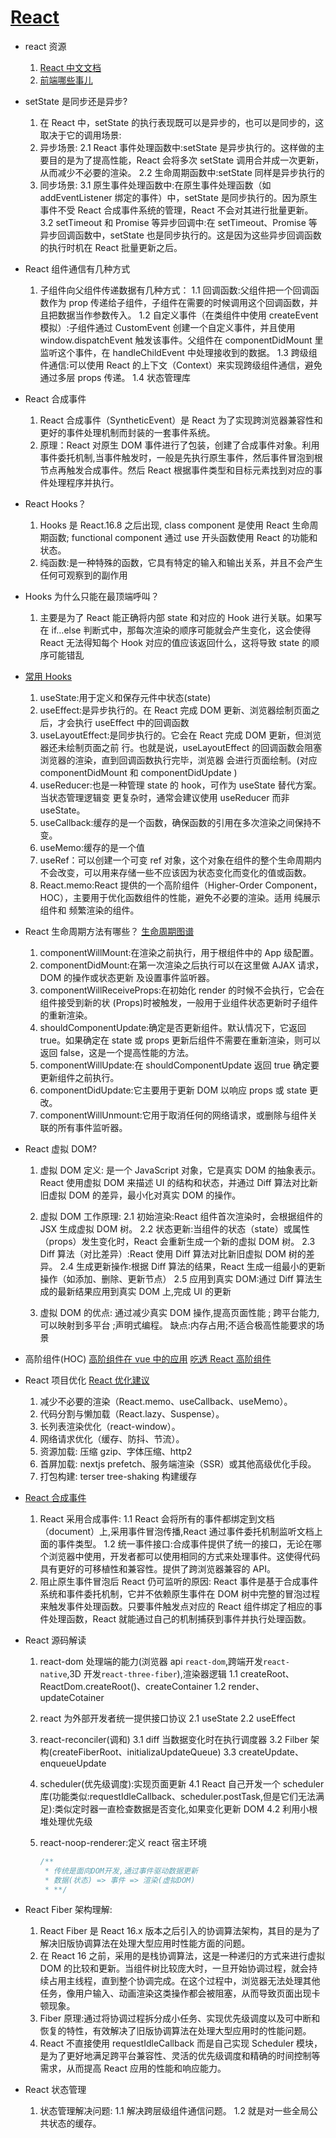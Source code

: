 <!--
 * @Author: TerryMin
 * @Date: 2025-01-07 11:13:52
 * @LastEditors: TerryMin
 * @LastEditTime: 2025-03-29 10:38:23
 * @Description: file not
-->

# [React](https://react.dev/)

- react 资源

  1. [React 中文文档](https://zh-hans.react.dev/)
  2. [前端哪些事儿](https://github.com/jonny-wei)

- setState 是同步还是异步?

  1.  在 React 中，setState 的执行表现既可以是异步的，也可以是同步的，这取决于它的调用场景:
  2.  异步场景:
      2.1 React 事件处理函数中:setState 是异步执行的。这样做的主要目的是为了提高性能，React 会将多次 setState 调用合并成一次更新，从而减少不必要的渲染。
      2.2 生命周期函数中:setState 同样是异步执行的
  3.  同步场景:
      3.1 原生事件处理函数中:在原生事件处理函数（如 addEventListener 绑定的事件）中，setState 是同步执行的。因为原生事件不受 React 合成事件系统的管理，React 不会对其进行批量更新。
      3.2 setTimeout 和 Promise 等异步回调中:在 setTimeout、Promise 等异步回调函数中，setState 也是同步执行的。这是因为这些异步回调函数的执行时机在 React 批量更新之后。

- React 组件通信有几种方式

  1.  子组件向父组件传递数据有几种方式：
      1.1 回调函数:父组件把一个回调函数作为 prop 传递给子组件，子组件在需要的时候调用这个回调函数，并且把数据当作参数传入。
      1.2 自定义事件（在类组件中使用 createEvent 模拟）:子组件通过 CustomEvent 创建一个自定义事件，并且使用 window.dispatchEvent 触发该事件。父组件在 componentDidMount 里监听这个事件，在 handleChildEvent 中处理接收到的数据。
      1.3 跨级组件通信:可以使用 React 的上下文（Context）来实现跨级组件通信，避免通过多层 props 传递。
      1.4 状态管理库

- React 合成事件

  1. React 合成事件（SyntheticEvent）是 React 为了实现跨浏览器兼容性和更好的事件处理机制而封装的一套事件系统。
  2. 原理：React 对原生 DOM 事件进行了包装，创建了合成事件对象。利用事件委托机制,当事件触发时，一般是先执行原生事件，然后事件冒泡到根节点再触发合成事件。然后 React 根据事件类型和目标元素找到对应的事件处理程序并执行。

- React Hooks？

  1.  Hooks 是 React.16.8 之后出现, class component 是使用 React 生命周期函数; functional component 通过 use 开头函数使用 React 的功能和状态。
  2.  纯函数:是一种特殊的函数，它具有特定的输入和输出关系，并且不会产生任何可观察到的副作用

- Hooks 为什么只能在最顶端呼叫？

  1.  主要是为了 React 能正确将内部 state 和对应的 Hook 进行关联。如果写在 if…else 判断式中，那每次渲染的顺序可能就会产生变化，这会使得 React 无法得知每个 Hook 对应的值应该返回什么，这将导致 state 的顺序可能错乱

- [常用 Hooks](https://juejin.cn/post/7118937685653192735)

  1.  useState:用于定义和保存元件中状态(state)
  2.  useEffect:是异步执行的。在 React 完成 DOM 更新、浏览器绘制页面之后，才会执行 useEffect 中的回调函数
  3.  useLayoutEffect:是同步执行的。它会在 React 完成 DOM 更新，但浏览器还未绘制页面之前 行。也就是说，useLayoutEffect 的回调函数会阻塞浏览器的渲染，直到回调函数执行完毕，浏览器 会进行页面绘制。(对应 componentDidMount 和 componentDidUpdate )
  4.  useReducer:也是一种管理 state 的 hook，可作为 useState 替代方案。当状态管理逻辑变 更复杂时，通常会建议使用 useReducer 而非 useState。
  5.  useCallback:缓存的是一个函数，确保函数的引用在多次渲染之间保持不变。
  6.  useMemo:缓存的是一个值
  7.  useRef：可以创建一个可变 ref 对象，这个对象在组件的整个生命周期内不会改变，可以用来存储一些不应该因为状态变化而变化的值或函数。
  8.  React.memo:React 提供的一个高阶组件（Higher-Order Component，HOC），主要用于优化函数组件的性能，避免不必要的渲染。适用 纯展示组件和 频繁渲染的组件。

- React 生命周期方法有哪些？
  [生命周期图谱](https://cloud.tencent.com/developer/article/2204517)

  1.  componentWillMount:在渲染之前执行，用于根组件中的 App 级配置。
  2.  componentDidMount:在第一次渲染之后执行可以在这里做 AJAX 请求，DOM 的操作或状态更新 及设置事件监听器。
  3.  componentWillReceiveProps:在初始化 render 的时候不会执行，它会在组件接受到新的状 (Props)时被触发，一般用于业组件状态更新时子组件的重新渲染。
  4.  shouldComponentUpdate:确定是否更新组件。默认情况下，它返回 true。如果确定在 state 或 props 更新后组件不需要在重新渲染，则可以返回 false，这是一个提高性能的方法。
  5.  componentWillUpdate:在 shouldComponentUpdate 返回 true 确定要更新组件之前执行。
  6.  componentDidUpdate:它主要用于更新 DOM 以响应 props 或 state 更改。
  7.  componentWillUnmount:它用于取消任何的网络请求，或删除与组件关联的所有事件监听器。

- React 虚拟 DOM?

  1.  虚拟 DOM 定义: 是一个 JavaScript 对象，它是真实 DOM 的抽象表示。React 使用虚拟 DOM 来描述 UI 的结构和状态，并通过 Diff 算法对比新旧虚拟 DOM 的差异，最小化对真实 DOM 的操作。
  2.  虚拟 DOM 工作原理:
      2.1 初始渲染:React 组件首次渲染时，会根据组件的 JSX 生成虚拟 DOM 树。
      2.2 状态更新:当组件的状态（state）或属性（props）发生变化时，React 会重新生成一个新的虚拟 DOM 树。
      2.3 Diff 算法（对比差异）:React 使用 Diff 算法对比新旧虚拟 DOM 树的差异。
      2.4 生成更新操作:根据 Diff 算法的结果，React 生成一组最小的更新操作（如添加、删除、更新节点）
      2.5 应用到真实 DOM:通过 Diff 算法生成的最新结果应用到真实 DOM 上,完成 UI 的更新

  3.  虚拟 DOM 的优点: 通过减少真实 DOM 操作,提高页面性能 ; 跨平台能力,可以映射到多平台 ;声明式编程。
      缺点:内存占用;不适合极高性能要求的场景

- 高阶组件(HOC)
  [高阶组件在 vue 中的应用](https://juejin.cn/post/6844904094885216269)
  [吃透 React 高阶组件](https://juejin.cn/post/6940422320427106335#heading-25)

- React 项目优化
  [React 优化建议](https://juejin.cn/post/6908895801116721160)

  1. 减少不必要的渲染（React.memo、useCallback、useMemo）。
  2. 代码分割与懒加载（React.lazy、Suspense）。
  3. 长列表渲染优化（react-window）。
  4. 网络请求优化（缓存、防抖、节流）。
  5. 资源加载: 压缩 gzip、字体压缩、http2
  6. 首屏加载: nextjs prefetch、服务端渲染（SSR）或其他高级优化手段。
  7. 打包构建: terser tree-shaking 构建缓存

- [React 合成事件](https://vue3js.cn/interview/React/SyntheticEvent.html)

  1. React 采用合成事件:
     1.1 React 会将所有的事件都绑定到文档（document）上,采用事件冒泡传播,React 通过事件委托机制监听文档上面的事件类型。
     1.2 统一事件接口:合成事件提供了统一的接口，无论在哪个浏览器中使用，开发者都可以使用相同的方式来处理事件。这使得代码具有更好的可移植性和兼容性。提供了跨浏览器兼容的 API。
  2. 阻止原生事件冒泡后 React 仍可监听的原因: React 事件是基于合成事件系统和事件委托机制，它并不依赖原生事件在 DOM 树中完整的冒泡过程来触发事件处理函数。只要事件触发点对应的 React 组件绑定了相应的事件处理函数，React 就能通过自己的机制捕获到事件并执行处理函数。

- React 源码解读

  1.  react-dom 处理端的能力(浏览器 api `react-dom`,跨端开发`react-native`,3D 开发`react-three-fiber`),渲染器逻辑
      1.1 createRoot、ReactDom.createRoot()、createContainer
      1.2 render、updateCotainer

  2.  react 为外部开发者统一提供接口协议
      2.1 useState
      2.2 useEffect

  3.  react-reconciler(调和)
      3.1 diff 当数据变化时在执行调度器
      3.2 Filber 架构(createFiberRoot、initializaUpdateQueue)
      3.3 createUpdate、enqueueUpdate

  4.  scheduler(优先级调度):实现页面更新
      4.1 React 自己开发一个 scheduler 库(功能类似:requestIdleCallback、scheduler.postTask,但是它们无法满足):类似定时器一直检查数据是否变化,如果变化更新 DOM
      4.2 利用小根堆处理优先级

  5.  react-noop-renderer:定义 react 宿主环境

      ```js
      /**
       * 传统是面向DOM开发,通过事件驱动数据更新
       * 数据(状态) => 事件 => 渲染(虚拟DOM)
       * **/
      ```

- React Fiber 架构理解:

  1. React Fiber 是 React 16.x 版本之后引入的协调算法架构，其目的是为了解决旧版协调算法在处理大型应用时性能方面的问题。
  2. 在 React 16 之前，采用的是栈协调算法，这是一种递归的方式来进行虚拟 DOM 的比较和更新。当组件树比较庞大时，一旦开始协调过程，就会持续占用主线程，直到整个协调完成。在这个过程中，浏览器无法处理其他任务，像用户输入、动画渲染这类操作都会被阻塞，从而导致页面出现卡顿现象。
  3. Fiber 原理:通过将协调过程拆分成小任务、实现优先级调度以及可中断和恢复的特性，有效解决了旧版协调算法在处理大型应用时的性能问题。
  4. React 不直接使用 requestIdleCallback 而是自己实现 Scheduler 模块，是为了更好地满足跨平台兼容性、灵活的优先级调度和精确的时间控制等需求，从而提高 React 应用的性能和响应能力。

- React 状态管理

  1. 状态管理解决问题:
     1.1 解决跨层级组件通信问题。
     1.2 就是对一些全局公共状态的缓存。
